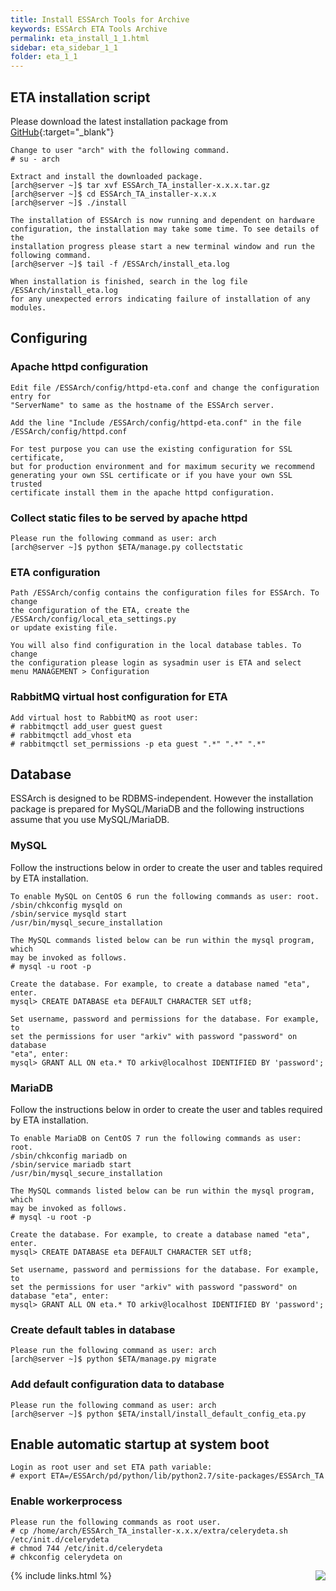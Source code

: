 ```yaml
---
title: Install ESSArch Tools for Archive
keywords: ESSArch ETA Tools Archive
permalink: eta_install_1_1.html
sidebar: eta_sidebar_1_1
folder: eta_1_1
---
```


## ETA installation script

Please download the latest installation package from  [GitHub](https://github.com/ESSolutions/ESSArch_Tools_Archive/releases/latest){:target="_blank"}

    Change to user "arch" with the following command.
    # su - arch

    Extract and install the downloaded package.
    [arch@server ~]$ tar xvf ESSArch_TA_installer-x.x.x.tar.gz
    [arch@server ~]$ cd ESSArch_TA_installer-x.x.x
    [arch@server ~]$ ./install

    The installation of ESSArch is now running and dependent on hardware
    configuration, the installation may take some time. To see details of the
    installation progress please start a new terminal window and run the
    following command.
    [arch@server ~]$ tail -f /ESSArch/install_eta.log

    When installation is finished, search in the log file /ESSArch/install_eta.log
    for any unexpected errors indicating failure of installation of any modules.

## Configuring

### Apache httpd configuration

    Edit file /ESSArch/config/httpd-eta.conf and change the configuration entry for
    "ServerName" to same as the hostname of the ESSArch server.

    Add the line "Include /ESSArch/config/httpd-eta.conf" in the file
    /ESSArch/config/httpd.conf

    For test purpose you can use the existing configuration for SSL certificate,
    but for production environment and for maximum security we recommend
    generating your own SSL certificate or if you have your own SSL trusted
    certificate install them in the apache httpd configuration.

### Collect static files to be served by apache httpd

    Please run the following command as user: arch
    [arch@server ~]$ python $ETA/manage.py collectstatic

### ETA configuration

    Path /ESSArch/config contains the configuration files for ESSArch. To change
    the configuration of the ETA, create the /ESSArch/config/local_eta_settings.py
    or update existing file.

    You will also find configuration in the local database tables. To change
    the configuration please login as sysadmin user is ETA and select
    menu MANAGEMENT > Configuration

### RabbitMQ virtual host configuration for ETA

    Add virtual host to RabbitMQ as root user:
    # rabbitmqctl add_user guest guest
    # rabbitmqctl add_vhost eta
    # rabbitmqctl set_permissions -p eta guest ".*" ".*" ".*"

## Database

ESSArch is designed to be RDBMS-independent. However the installation package
is prepared for MySQL/MariaDB and the following instructions assume that you
use MySQL/MariaDB.

### MySQL

Follow the instructions below in order to create the user and tables required
by ETA installation.

    To enable MySQL on CentOS 6 run the following commands as user: root.
    /sbin/chkconfig mysqld on
    /sbin/service mysqld start  
    /usr/bin/mysql_secure_installation

    The MySQL commands listed below can be run within the mysql program, which
    may be invoked as follows.
    # mysql -u root -p

    Create the database. For example, to create a database named "eta", enter.
    mysql> CREATE DATABASE eta DEFAULT CHARACTER SET utf8;

    Set username, password and permissions for the database. For example, to
    set the permissions for user "arkiv" with password "password" on database
    "eta", enter:
    mysql> GRANT ALL ON eta.* TO arkiv@localhost IDENTIFIED BY 'password';

### MariaDB

Follow the instructions below in order to create the user and tables required
by ETA installation.

    To enable MariaDB on CentOS 7 run the following commands as user: root.
    /sbin/chkconfig mariadb on
    /sbin/service mariadb start
    /usr/bin/mysql_secure_installation

    The MySQL commands listed below can be run within the mysql program, which
    may be invoked as follows.
    # mysql -u root -p

    Create the database. For example, to create a database named "eta", enter.
    mysql> CREATE DATABASE eta DEFAULT CHARACTER SET utf8;

    Set username, password and permissions for the database. For example, to
    set the permissions for user "arkiv" with password "password" on
    database "eta", enter:
    mysql> GRANT ALL ON eta.* TO arkiv@localhost IDENTIFIED BY 'password';

### Create default tables in database

    Please run the following command as user: arch
    [arch@server ~]$ python $ETA/manage.py migrate

### Add default configuration data to database

    Please run the following command as user: arch
    [arch@server ~]$ python $ETA/install/install_default_config_eta.py

## Enable automatic startup at system boot

    Login as root user and set ETA path variable:
    # export ETA=/ESSArch/pd/python/lib/python2.7/site-packages/ESSArch_TA

### Enable workerprocess

    Please run the following commands as root user.
    # cp /home/arch/ESSArch_TA_installer-x.x.x/extra/celerydeta.sh /etc/init.d/celerydeta
    # chmod 744 /etc/init.d/celerydeta
    # chkconfig celerydeta on

[<img align="right" src="images/n.png">](eta_running_1_1.html)
{% include links.html %}
